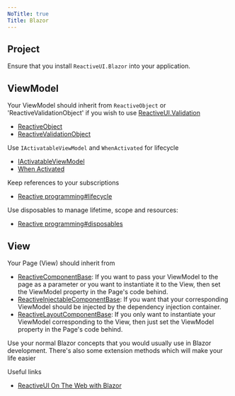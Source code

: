 ```yaml
---
NoTitle: true
Title: Blazor
---
```


## Project

Ensure that you install `ReactiveUI.Blazor` into your application.

## ViewModel

Your ViewModel should inherit from `ReactiveObject` or 'ReactiveValidationObject' if you wish to use [ReactiveUI.Validation](~/docs/handbook/user-input-validation.md)

- [ReactiveObject](~/api/ReactiveUI.ReactiveObject.yml)
- [ReactiveValidationObject](~/api/reactiveui.validation.helpers.reactivevalidationobject.yml)

Use `IActivatableViewModel` and `WhenActivated` for lifecycle

- [IActivatableViewModel](~/api/reactiveui.IActivatableViewModel.yml)
- [When Activated](~/docs/handbook/when-activated.md)

Keep references to your subscriptions

- [Reactive programming#lifecycle](~/docs/reactive-programming/index.md#lifecycle)

Use disposables to manage lifetime, scope and resources:

- [Reactive programming#disposables](~/docs/reactive-programming/index.md#disposables)

## View

Your Page (View) should inherit from

- [ReactiveComponentBase<T>](~/api/ReactiveUI.Blazor.ReactiveComponentBase-1.yml): If you want to pass your ViewModel to the page as a parameter or you want to instantiate it to the View, then set the ViewModel property in the Page's code behind.
- [ReactiveInjectableComponentBase<T>](~/api/ReactiveUI.Blazor.ReactiveInjectableComponentBase-1.yml): If you want that your corresponding ViewModel should be injected by the dependency injection container.
- [ReactiveLayoutComponentBase](~/api/ReactiveUI.Blazor.ReactiveLayoutComponentBase-1.yml): If you only want to instantiate your ViewModel corresponding to the View, then just set the ViewModel property in the Page's code behind.


Use your normal Blazor concepts that you would usually use in Blazor development. There's also some extension methods which will make your life easier

Useful links
- [ReactiveUI On The Web with Blazor](~/articles/2020-07-12-article-blazor-compelling-example.md)
